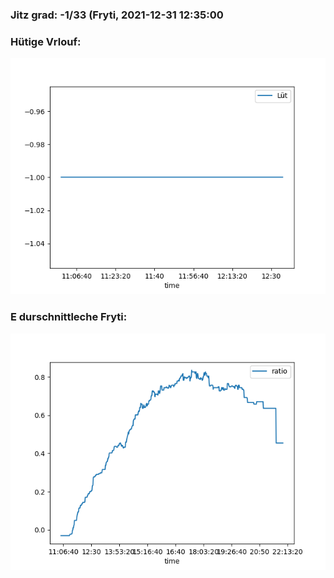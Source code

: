 ### Jitz grad: -1/33 (Fryti, 2021-12-31 12:35:00

### Hütige Vrlouf:
![Graph](Today.png)

### E durschnittleche Fryti:
![Graph](Fryti.png)